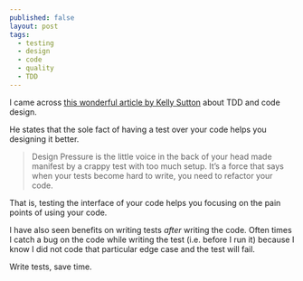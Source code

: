 ```yaml
---
published: false
layout: post
tags:
  - testing
  - design
  - code
  - quality
  - TDD
---
```

I came across [this wonderful article by Kelly Sutton](http://kellysutton.com/2017/04/18/design-pressure.html) about TDD and code design.

He states that the sole fact of having a test over your code helps you designing it better.

> Design Pressure is the little voice in the back of your head made manifest by a crappy test with too much setup. It’s a force that says when your tests become hard to write, you need to refactor your code.

That is, testing the interface of your code helps you focusing on the pain points of using your code.

I have also seen benefits on writing tests *after* writing the code. Often times I catch a bug on the code while writing the test (i.e. before I run it) because I know I did not code that particular edge case and the test will fail.

Write tests, save time.
